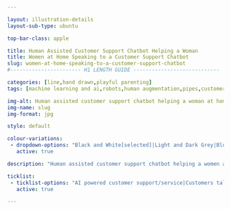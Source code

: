 ```yaml
---

layout: illustration-details
layout-sub-type: ubuntu

top-bar-class: apple

title: Human Assisted Customer Support Chatbot Helping a Woman
title: Women at Home Speaking to a Customer Support Chatbot
slug: women-at-home-speaking-to-a-customer-support-chatbot
#----------------------- H1 LENGTH GUIDE ----------------------------

categories: [line,hand drawn,playful parenting]
tags: [machine learning and ai,robots,human augmentation,pipes,customer service,smartphones,communication]

img-alt: Human assisted customer support chatbot helping a woman at home
img-name: slug
img-format: jpg

style: default

colour-variations:
 - dropdown-options: "Black and White[selected]|Light and Dark Grey|Blue and Light Grey|Lime and Light Grey"
   active: true

description: "Human assisted customer support chatbot helping a women at home via her smartphone. Chatbot shown at a desk in an office cubicle, being operated by a woman sitting inside. Chatbot connected to the customer by data pipes and funnels. Augmented intelligence/AI customer service concept."

ticklist:
 - ticklist-options: "AI powered customer support/service|Customers talking to chatbots|Robots and humans working together|Smarter customer experiences|Augmented intelligence technology"
   active: true

---
```

